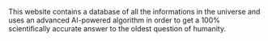 This website contains a database of all the informations in the
universe and uses an advanced AI-powered algorithm in order to get a
100% scientifically accurate answer to the oldest question of
humanity.
